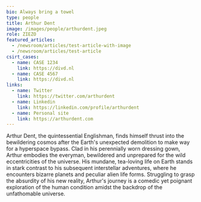 ```yaml
---
bio: Always bring a towel
type: people
title: Arthur Dent
image: /images/people/arthurdent.jpeg
role: ZIEZO
featured_articles:
  - /newsroom/articles/test-article-with-image
  - /newsroom/articles/test-article
csirt_cases:
  - name: CASE 1234
    link: https://divd.nl
  - name: CASE 4567
    link: https://divd.nl
links:
  - name: Twitter
    link: https://twitter.com/arthurdent
  - name: Linkedin
    link: https://linkedin.com/profile/arthurdent
  - name: Personal site
    link: https://arthurdent.com
---
```


Arthur Dent, the quintessential Englishman, finds himself thrust into the bewildering cosmos after the Earth's unexpected demolition to make way for a hyperspace bypass. Clad in his perennially worn dressing gown, Arthur embodies the everyman, bewildered and unprepared for the wild eccentricities of the universe. His mundane, tea-loving life on Earth stands in stark contrast to his subsequent interstellar adventures, where he encounters bizarre planets and peculiar alien life forms. Struggling to grasp the absurdity of his new reality, Arthur's journey is a comedic yet poignant exploration of the human condition amidst the backdrop of the unfathomable universe.
